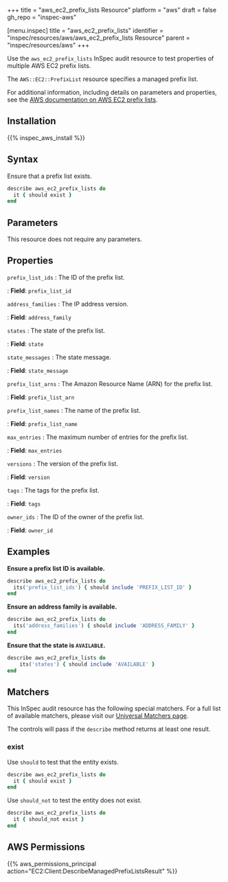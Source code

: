 +++
title = "aws_ec2_prefix_lists Resource"
platform = "aws"
draft = false
gh_repo = "inspec-aws"

[menu.inspec]
title = "aws_ec2_prefix_lists"
identifier = "inspec/resources/aws/aws_ec2_prefix_lists Resource"
parent = "inspec/resources/aws"
+++

Use the `aws_ec2_prefix_lists` InSpec audit resource to test properties of multiple AWS EC2 prefix lists.

The `AWS::EC2::PrefixList` resource specifies a managed prefix list.

For additional information, including details on parameters and properties, see the [AWS documentation on AWS EC2 prefix lists](https://docs.aws.amazon.com/AWSCloudFormation/latest/UserGuide/aws-resource-ec2-prefixlist.html).

## Installation

{{% inspec_aws_install %}}

## Syntax

Ensure that a prefix list exists.

```ruby
describe aws_ec2_prefix_lists do
  it { should exist }
end
```

## Parameters

This resource does not require any parameters.

## Properties

`prefix_list_ids`
: The ID of the prefix list.

: **Field**: `prefix_list_id`

`address_families`
: The IP address version.

: **Field**: `address_family`

`states`
: The state of the prefix list.

: **Field**: `state`

`state_messages`
: The state message.

: **Field**: `state_message`

`prefix_list_arns`
: The Amazon Resource Name (ARN) for the prefix list.

: **Field**: `prefix_list_arn`

`prefix_list_names`
: The name of the prefix list.

: **Field**: `prefix_list_name`

`max_entries`
: The maximum number of entries for the prefix list.

: **Field**: `max_entries`

`versions`
: The version of the prefix list.

: **Field**: `version`

`tags`
: The tags for the prefix list.

: **Field**: `tags`

`owner_ids`
: The ID of the owner of the prefix list.

: **Field**: `owner_id`

## Examples

**Ensure a prefix list ID is available.**

```ruby
describe aws_ec2_prefix_lists do
  its('prefix_list_ids') { should include 'PREFIX_LIST_ID' }
end
```

**Ensure an address family is available.**

```ruby
describe aws_ec2_prefix_lists do
  its('address_families') { should include 'ADDRESS_FAMILY' }
end
```

**Ensure that the state is `AVAILABLE`.**

```ruby
describe aws_ec2_prefix_lists do
    its('states') { should include 'AVAILABLE' }
end
```

## Matchers

This InSpec audit resource has the following special matchers. For a full list of available matchers, please visit our [Universal Matchers page](https://www.inspec.io/docs/reference/matchers/).

The controls will pass if the `describe` method returns at least one result.

### exist

Use `should` to test that the entity exists.

```ruby
describe aws_ec2_prefix_lists do
  it { should exist }
end
```

Use `should_not` to test the entity does not exist.

```ruby
describe aws_ec2_prefix_lists do
  it { should_not exist }
end
```

## AWS Permissions

{{% aws_permissions_principal action="EC2:Client:DescribeManagedPrefixListsResult" %}}
